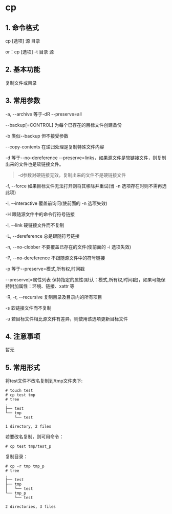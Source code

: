# cp

## 1. 命令格式

cp [选项] 源 目录

or：cp [选项] -t 目录 源

## 2. 基本功能

复制文件或目录

## 3. 常用参数

-a, --archive	等于-dR --preserve=all

--backup[=CONTROL]	为每个已存在的目标文件创建备份

-b	类似--backup 但不接受参数

--copy-contents	在递归处理是复制特殊文件内容

-d	等于--no-dereference --preserve=links，如果源文件是软链接文件，则复制出来的文件也是软链接文件。

> -d参数对硬链接无效，复制出来的文件不是硬链接文件

-f, --force	如果目标文件无法打开则将其移除并重试(当 -n 选项存在时则不需再选此项)

-i, --interactive	覆盖前询问(使前面的 -n 选项失效)

-H	跟随源文件中的命令行符号链接

-l, --link	硬链接文件而不复制

-L, --dereference	总是跟随符号链接

-n, --no-clobber	不要覆盖已存在的文件(使前面的 -i 选项失效)

-P, --no-dereference	不跟随源文件中的符号链接

-p	等于--preserve=模式,所有权,时间戳

--preserve[=属性列表   保持指定的属性(默认：模式,所有权,时间戳)，如果可能保持附加属性：环境、链接、xattr 等

-R, -r, --recursive  复制目录及目录内的所有项目

-s	软链接文件而不复制

-u	若目标文件相比源文件有差异，则使用该选项更新目标文件

## 4. 注意事项

暂无

## 5. 常用形式

将test文件不改名复制到/tmp文件夹下:

```console
# touch test
# cp test tmp
# tree
.
├── test
└── tmp
    └── test

1 directory, 2 files
```

若要改名复制，则可用命令：

```console
# cp test tmp/test_p
```

复制目录：

```console
# cp -r tmp tmp_p
# tree
.
├── test
├── tmp
│   └── test
└── tmp_p
    └── test

2 directories, 3 files
```

